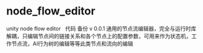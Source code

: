 # node_flow_editor
unity node flow editor 
 
代码 备份
v 0.0.1
通用的节点流编辑器，完全与运行时库解耦，只编辑节点间的链接关系和各个节点上的配置参数，可用来作为状态机，工作节点流，AI行为树的编辑等等此类节点和流向的编辑
